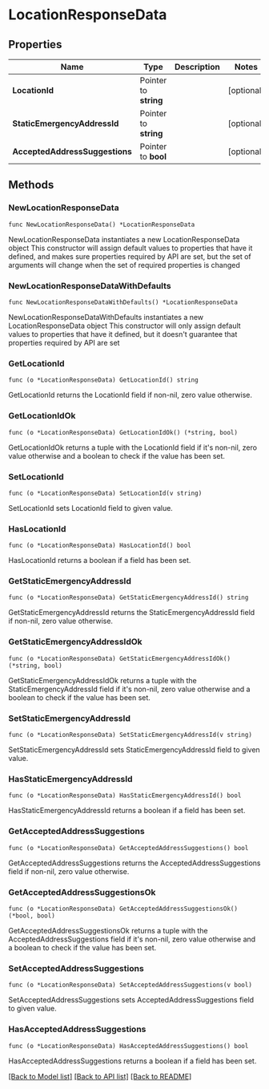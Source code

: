 # LocationResponseData

## Properties

Name | Type | Description | Notes
------------ | ------------- | ------------- | -------------
**LocationId** | Pointer to **string** |  | [optional] 
**StaticEmergencyAddressId** | Pointer to **string** |  | [optional] 
**AcceptedAddressSuggestions** | Pointer to **bool** |  | [optional] 

## Methods

### NewLocationResponseData

`func NewLocationResponseData() *LocationResponseData`

NewLocationResponseData instantiates a new LocationResponseData object
This constructor will assign default values to properties that have it defined,
and makes sure properties required by API are set, but the set of arguments
will change when the set of required properties is changed

### NewLocationResponseDataWithDefaults

`func NewLocationResponseDataWithDefaults() *LocationResponseData`

NewLocationResponseDataWithDefaults instantiates a new LocationResponseData object
This constructor will only assign default values to properties that have it defined,
but it doesn't guarantee that properties required by API are set

### GetLocationId

`func (o *LocationResponseData) GetLocationId() string`

GetLocationId returns the LocationId field if non-nil, zero value otherwise.

### GetLocationIdOk

`func (o *LocationResponseData) GetLocationIdOk() (*string, bool)`

GetLocationIdOk returns a tuple with the LocationId field if it's non-nil, zero value otherwise
and a boolean to check if the value has been set.

### SetLocationId

`func (o *LocationResponseData) SetLocationId(v string)`

SetLocationId sets LocationId field to given value.

### HasLocationId

`func (o *LocationResponseData) HasLocationId() bool`

HasLocationId returns a boolean if a field has been set.

### GetStaticEmergencyAddressId

`func (o *LocationResponseData) GetStaticEmergencyAddressId() string`

GetStaticEmergencyAddressId returns the StaticEmergencyAddressId field if non-nil, zero value otherwise.

### GetStaticEmergencyAddressIdOk

`func (o *LocationResponseData) GetStaticEmergencyAddressIdOk() (*string, bool)`

GetStaticEmergencyAddressIdOk returns a tuple with the StaticEmergencyAddressId field if it's non-nil, zero value otherwise
and a boolean to check if the value has been set.

### SetStaticEmergencyAddressId

`func (o *LocationResponseData) SetStaticEmergencyAddressId(v string)`

SetStaticEmergencyAddressId sets StaticEmergencyAddressId field to given value.

### HasStaticEmergencyAddressId

`func (o *LocationResponseData) HasStaticEmergencyAddressId() bool`

HasStaticEmergencyAddressId returns a boolean if a field has been set.

### GetAcceptedAddressSuggestions

`func (o *LocationResponseData) GetAcceptedAddressSuggestions() bool`

GetAcceptedAddressSuggestions returns the AcceptedAddressSuggestions field if non-nil, zero value otherwise.

### GetAcceptedAddressSuggestionsOk

`func (o *LocationResponseData) GetAcceptedAddressSuggestionsOk() (*bool, bool)`

GetAcceptedAddressSuggestionsOk returns a tuple with the AcceptedAddressSuggestions field if it's non-nil, zero value otherwise
and a boolean to check if the value has been set.

### SetAcceptedAddressSuggestions

`func (o *LocationResponseData) SetAcceptedAddressSuggestions(v bool)`

SetAcceptedAddressSuggestions sets AcceptedAddressSuggestions field to given value.

### HasAcceptedAddressSuggestions

`func (o *LocationResponseData) HasAcceptedAddressSuggestions() bool`

HasAcceptedAddressSuggestions returns a boolean if a field has been set.


[[Back to Model list]](../README.md#documentation-for-models) [[Back to API list]](../README.md#documentation-for-api-endpoints) [[Back to README]](../README.md)


